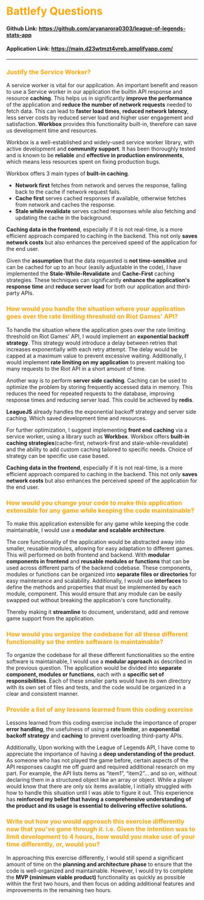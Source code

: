 # <span style="color:orange;">Battlefy Questions</span>

#### Github Link: https://github.com/aryanarora0303/league-of-legends-stats-app 
#### Application Link:  https://main.d23wtmzt4vreb.amplifyapp.com/ 

---

### <span style="color:orange;">Justify the Service Worker?</span>

A service worker is vital for our application. An important benefit and reason to use a Service worker in our application the builtin API response and resource **caching**. This helps us in significantly **improve the performance** of the application and **reduce the number of network requests** needed to fetch data. This can lead to **faster load times**, **reduced network latency**, less server costs by reduced server load and higher user engagement and satisfaction.
**Workbox** provides this functionality built-in, therefore can save us development time and resources. 

Workbox is a well-established and widely-used service worker library, with active development and **community support**. It has been thoroughly tested and is known to be **reliable** and **effective in production environments**, which means less resources spent on fixing production bugs.

Workbox offers 3 main types of **built-in caching**.
- **Network first** fetches from network and serves the response, falling back to the cache if network request fails.
- **Cache first** serves cached responses if available, otherwise fetches from network and caches the response.
- **Stale while revalidate** serves cached responses while also fetching and updating the cache in the background.

**Caching data in the frontend**, especially if it is not real-time, is a more efficient approach compared to caching in the backend. This not only **saves network costs** but also enhances the perceived speed of the application for the end user.

Given the **assumption** that the data requested is **not time-sensitive** and can be cached for up to an hour (easily adjustable in the code), I have implemented the **Stale-While-Revalidate** and **Cache-First** caching strategies. These techniques can significantly **enhance the application's response time** and **reduce server load** for both our application and third-party APIs.

### <span style="color:orange;">How would you handle the situation where your application goes over the rate limiting threshold on Riot Games' API?</span>

To handle the situation where the application goes over the rate limiting threshold on Riot Games' API, I would implement an **exponential backoff strategy**. This strategy would introduce a delay between retries that increases exponentially with each retry attempt. The delay would be capped at a maximum value to prevent excessive waiting. Additionally, I would implement **rate limiting on my application** to prevent making too many requests to the Riot API in a short amount of time.

Another way is to perform **server side caching**. Caching can be used to optimize the problem by storing frequently accessed data in memory. This reduces the need for repeated requests to the database, improving response times and reducing server load. This could be achieved by **redis**.

**LeagueJS** already handles the exponential backoff strategy and server side caching. Which saved development time and resources.

For further optimization, I suggest implementing **front end caching** via a service worker, using a library such as **Workbox**. Workbox offers **built-in caching strategies**(cache-first, network-first and stale-while-revalidate) and the ability to add custom caching tailored to specific needs. Choice of strategy can be specific use case based. 

**Caching data in the frontend**, especially if it is not real-time, is a more efficient approach compared to caching in the backend. This not only **saves network costs** but also enhances the perceived speed of the application for the end user.


### <span style="color:orange;">How would you change your code to make this application extensible for any game while keeping the code maintainable?</span>

To make this application extensible for any game while keeping the code maintainable, I would use a **modular and scalable architecture**. 

The core functionality of the application would be abstracted away into smaller, reusable modules, allowing for easy adaptation to different games. This will performed on both frontend and backend. With **modular components in frontend** and **reusable modules or functions** that can be used across different parts of the backend codebase. These components, modules or functions can be organized into **separate files or directories** for easy maintenance and scalability.
Additionally, I would use **interfaces** to define the methods and properties that must be implemented by each module, component. This would ensure that any module can be easily swapped out without breaking the application's core functionality.

Thereby making it **streamline** to document, understand, add and remove game support from the application.

### <span style="color:orange;">How would you organize the codebase for all these different functionality so the entire software is maintainable?</span>

To organize the codebase for all these different functionalities so the entire software is maintainable, I would use a **modular approach** as described in the previous question. The application would be divided into **separate component, modules or functions**, each with a **specific set of responsibilities**. Each of these smaller parts would have its own directory with its own set of files and tests, and the code would be organized in a clear and consistent manner. 

### <span style="color:orange;">Provide a list of any lessons learned from this coding exercise</span>

Lessons learned from this coding exercise include the importance of proper **error handling**, the usefulness of using a **rate limiter**, an **exponential backoff strategy** and **caching** to prevent overloading third-party APIs.

Additionally, Upon working with the League of Legends API, I have come to appreciate the importance of having a **deep understanding of the product**. As someone who has not played the game before, certain aspects of the API responses caught me off guard and required additional research on my part. For example, the API lists items as “item1”, “item2”… and so on, without declaring them in a structured object like an array or object. While a player would know that there are only six items available, I initially struggled with how to handle this situation until I was able to figure it out. This experience has **reinforced my belief that having a comprehensive understanding of the product and its usage is essential to delivering effective solutions.**

### <span style="color:orange;">Write out how you would approach this exercise differently now that you've gone through it. i.e. Given the intention was to limit development to 4 hours, how would you make use of your time differently, or, would you?</span>

In approaching this exercise differently, I would still spend a significant amount of time on the **planning and architecture phase** to ensure that the code is well-organized and maintainable. However, I would try to complete the **MVP (minimum viable product)** functionality as quickly as possible within the first two hours, and then focus on adding additional features and improvements in the remaining two hours. 